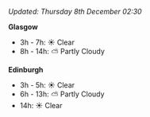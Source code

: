 *Updated: Thursday 8th December 02:30*

**Glasgow**

* 3h - 7h: :sunny: Clear
* 8h - 14h: :partly_sunny: Partly Cloudy

**Edinburgh**

* 3h - 5h: :sunny: Clear
* 6h - 13h: :partly_sunny: Partly Cloudy
* 14h: :sunny: Clear
